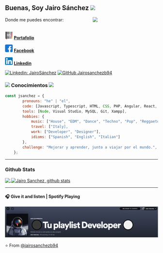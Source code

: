 <h2> Buenas, Soy Jairo Sánchez <img src="https://media.giphy.com/media/du3J3cXyzhj75IOgvA/giphy.gif" width="25"></h2>

<img align='right' src="https://media.giphy.com/media/26xBwdIuRJiAIqHwA/giphy.gif" width="215">


<div>Donde me puedes encontrar:</div>
<br>

<img src="/img/portafolio.png" width="25" height="25"> **[Portafolio](https://stoic-albattani-ba8312.netlify.app/)**

<img src="/img/facebook.png" width="25" height="25"> **[Facebook](https://www.facebook.com/jairosanh)**

<img src="/img/linkedin.png" width="25" height="25"> **[Linkedin](https://www.linkedin.com/in/jairo-s%C3%A1nchez-64416a12b/)**


[![Linkedin: JairoSánchez](https://img.shields.io/badge/-jairosanchez-blue?style=flat-square&logo=Linkedin&logoColor=white&link=https://www.linkedin.com/in/jairo-s%C3%A1nchez-malaga/)](https://www.linkedin.com/in/jairo-s%C3%A1nchez-malaga/)
[![GitHub Jairosanchezb94](https://img.shields.io/github/followers/jairosanchezb94?label=follow&style=social)](https://github.com/jairosanchezb94)



### <img src="https://media.giphy.com/media/Pm9uJ1OHELY5WEMx4M/giphy.gif" width="25"> Conocimientos <img src="https://media.giphy.com/media/Pm9uJ1OHELY5WEMx4M/giphy.gif" width="25"> 

```javascript
const jsanchez = {
		pronouns: "he" | "el",
		code: [Javascript, Typescript, HTML, CSS, PHP, Angular, React, Ionic, Java],
		tools: [Node, Visual Studio, MySQL, Git, Xampp],
		hobbies: {
			music: ["House", "EDM", "Dance", "Techno", "Pop", "Reggaeton"],
			travel: ["Italy],
			work: ["Developer", "Designer"],
			idioms: ["Spanish", "English", "Italian"]
		},
		challenge: "Mejorar y aprender, junto a viajar por el mundo.",
	};
```

---

### Github Stats

<a href="https://github.com/jairosanchezb94">
  <img align="center" src="https://github-readme-stats.vercel.app/api/top-langs/?username=jairosanchezb94&theme=dark&hide_langs_height=2" />
</a>

<a href="https://github.com/jairosanchezb94">
 <img align="center" src="https://github-readme-stats.vercel.app/api?username=jairosanchezb94&show_icons=true&theme=dark&line_height=27" alt="Jairo Sanchez, github stats"/>
</a>

---

#### 🎧 Give it and listen | Spotify Playing

[<img src="/img/btn-spotify3.png">](https://open.spotify.com/playlist/2xDD5uwLYKNQ6eUBnPRMvm)

⭐️ From [@jairosanchezb94](https://github.com/jairosanchezb94)
